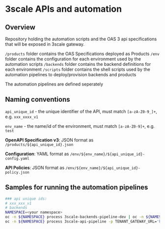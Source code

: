 # 3scale APIs and automation

## Overview

Repository holding the automation scripts and the OAS 3 api specifications that will be exposed in 3scale gateway.

`/products` folder contains the OAS Specifications deployed as Products
`/env` folder contains the configuration for each environment used by the automation scripts
`/backends` folder contains the backend definitions for each environment
`/scripts` folder contains the shell scripts used by the automation pipelines to deploy/provision backends and products

The automation pipelines are defined seperately

## Naming conventions

`api_unique_id` - the unique identifier of the API, must match `[a-zA-Z0-9_]+`, e.g. `xxx_xxxx_v1`

`env_name` - the name/id of the environment, must match `[a-zA-Z0-9]+`, e.g. `test`

**OpenAPI Specification v3**: JSON format as `/products/${api_unique_id}.json`

**Configuration**: YAML format as `/env/${env_name}/${api_unique_id}-config.yaml`

**API Policies**: JSON format as `/env/${env_name}/${api_unique_id}-policy.json`

## Samples for running the automation pipelines

```bash
### api unique ids:
# xxx_xxx_v1
# backends
NAMESPACE=<your namespace>
oc -n ${NAMESPACE} process 3scale-backends-pipeline-dev | oc -n ${NAMESPACE} create -f-
oc -n ${NAMESPACE} process 3scale-api-pipeline -p TENANT_GATEWAY_URL='https://xxxx' -p API_ID="xxx_xxx_v1" -p ENV="dev" | oc -n ${NAMESPACE} create -f-

 ```
